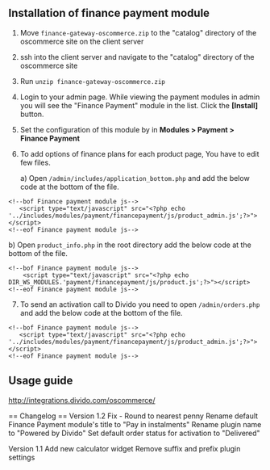 
Installation of finance payment module    
--------------------------------------

1. Move `finance-gateway-oscommerce.zip` to the "catalog" directory of the oscommerce site on the client server

2. ssh into the client server and navigate to the "catalog" directory of the oscommerce site

3. Run `unzip finance-gateway-oscommerce.zip`

4. Login to your admin page. While viewing the payment modules in admin you will see the "Finance Payment" module in the list. Click the **[Install]** button.

5. Set the configuration of this module by in <b>Modules > Payment > Finance Payment</b>

6. To add options of finance plans for each product page, You have to edit few files.

   a) Open ```/admin/includes/application_bottom.php``` and add the below code at the bottom of the file.
   
 ```  
<!--bof Finance payment module js-->
    <script type="text/javascript" src="<?php echo '../includes/modules/payment/financepayment/js/product_admin.js';?>">       </script>
<!--eof Finance payment module js-->
```
   
   b) Open ```product_info.php``` in the root directory add the below code at the bottom of the file.
   
```
<!--bof Finance payment module js-->
    <script type="text/javascript" src="<?php echo DIR_WS_MODULES.'payment/financepayment/js/product.js';?>"></script>
<!--eof Finance payment module js-->
```    

7. To send an activation call to Divido you need to open ```/admin/orders.php``` and add the below code at the bottom of the file.
   
 ```  
<!--bof Finance payment module js-->
    <script type="text/javascript" src="<?php echo '../includes/modules/payment/financepayment/js/product_admin.js';?>">       </script>
<!--eof Finance payment module js-->
```



Usage guide   
-----------

http://integrations.divido.com/oscommerce/


 == Changelog ==
Version 1.2
Fix - Round to nearest penny
Rename default Finance Payment module's title to "Pay in instalments"
Rename plugin name to "Powered by Divido"
Set default order status for activation to "Delivered"

Version 1.1
Add new calculator widget
Remove suffix and prefix plugin settings
